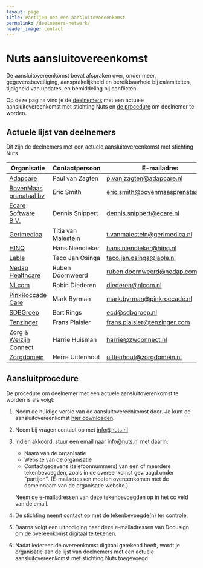 ```yaml
---
layout: page
title: Partijen met een aansluitovereenkomst
permalink: /deelnemers-netwerk/
header_image: contact
---
```


# Nuts aansluitovereenkomst

De aansluitovereenkomst bevat afspraken over, onder meer, gegevensbeveiliging, aansprakelijkheid en bereikbaarheid 
bij calamiteiten, tijdigheid van updates, en bemiddeling bij conflicten. 

Op deze pagina vind je de [deelnemers](#list) met een actuele aansluitovereenkomst met stichting Nuts en [de procedure](#procedure) om deelnemer te worden.

## <a name="list"></a>Actuele lijst van deelnemers

Dit zijn de deelnemers met een actuele aansluitovereenkomst met stichting Nuts.

|                       Organisatie                          |   Contactpersoon    |                                        E-mailadres                                       |
|------------------------------------------------------------|---------------------|------------------------------------------------------------------------------------------|
| [Adapcare](https://www.adapcare.nl)                        | Paul van Zagten     | <a href="mailto:p.van.zagten@adapcare.nl">p.van.zagten@adapcare.nl</a>                   |
| [BovenMaas prenataal bv](https://bovenmaasprenataal.com/)  | Eric Smith          | <a href="mailto:eric.smith@bovenmaasprenataal.com">eric.smith@bovenmaasprenataal.com</a> |
| [Ecare Software B.V.](https://ecare.nl)                    | Dennis Snippert     | <a href="mailto:dennis.snippert@ecare.nl">dennis.snippert@ecare.nl</a>                   |
| [Gerimedica](https://www.gerimedica.nl)                    | Titia van Malestein | <a href="mailto:t.vanmalestein@gerimedica.nl">t.vanmalestein@gerimedica.nl</a>           |
| [HINQ](https://hinq.nl/)                                   | Hans Niendieker     | <a href="mailto:hans.niendieker@hinq.nl">hans.niendieker@hinq.nl</a>                     |
| [Lable](https://www.lable.nl)                              | Taco Jan Osinga     | <a href="mailto:taco.jan.osinga@lable.nl">taco.jan.osinga@lable.nl</a>                   |
| [Nedap Healthcare](https://nedap-healthcare.com/)          | Ruben Doornweerd    | <a href="mailto:ruben.doornweerd@nedap.com">ruben.doornweerd@nedap.com</a>               |
| [NLcom](https://www.nlcom.nl/)                             | Robin Diederen      | <a href="mailto:diederen@nlcom.nl">diederen@nlcom.nl</a>                                 |
| [PinkRoccade Care](https://www.pinkroccade-healthcare.nl/) | Mark Byrman         | <a href="mailto:mark.byrman@pinkroccade.nl">mark.byrman@pinkroccade.nl</a>               |
| [SDBGroep](https://www.sdbgroep.nl)                        | Bart Rings          | <a href="mailto:ecd@sdbgroep.nl">ecd@sdbgroep.nl</a>                                     |
| [Tenzinger](https://tenzinger.com/)                        | Frans Plaisier      | <a href="mailto:frans.plaisier@tenzinger.com">frans.plaisier@tenzinger.com</a>           |
| [Zorg & Welzijn Connect](https://www.zwconnect.nl/)        | Harrie Huisman      | <a href="mailto:harrie@zwconnect.nl">harrie@zwconnect.nl</a>                             |
| [Zorgdomein](https://zorgdomein.com/)                      | Herre Uittenhout    | <a href="mailto:uittenhout@zorgdomein.nl">uittenhout@zorgdomein.nl</a>                   |

## <a name="procedure"></a>Aansluitprocedure

De procedure om deelnemer met een actuele aansluitoverenkomst te worden is als volgt:

1. Neem de huidige versie van de aansluitovereenkomst door. Je kunt de aansluitovereenkomst [hier downloaden](/assets/downloads/aansluitovereenkomst-nuts.pdf).
2. Neem bij vragen contact op met [info@nuts.nl](mailto:info@nuts.nl)
3. Indien akkoord, stuur een email naar [info@nuts.nl](mailto:info@nuts.nl) met daarin: 
      * Naam van de organisatie
      * Website van de organisatie
      * Contactgegevens (telefoonnummers) van een of meerdere tekenbevoegden, zoals in de overeenkomst gevraagd onder "partijen". (E-mailadressen moeten overeenkomen met de domeinnaam van de organisatie website.)

   Neem de e-mailadressen van deze tekenbevoegden op in het cc veld van de email.
4. De stichting neemt contact op met de tekenbevoegde(n) ter controle.
5. Daarna volgt een uitnodiging naar deze e-mailadressen van Docusign om de overeenkomst digitaal te tekenen.
6. Nadat iedereen de overeenkomst digitaal getekend heeft, wordt je organisatie aan de lijst van deelnemers met een actuele aansluitovereenkomst met stichting Nuts toegevoegd.

